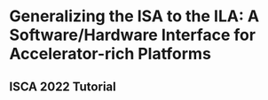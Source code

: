 # Generalizing the ISA to the ILA: A Software/Hardware Interface for Accelerator-rich Platforms

## ISCA 2022 Tutorial
